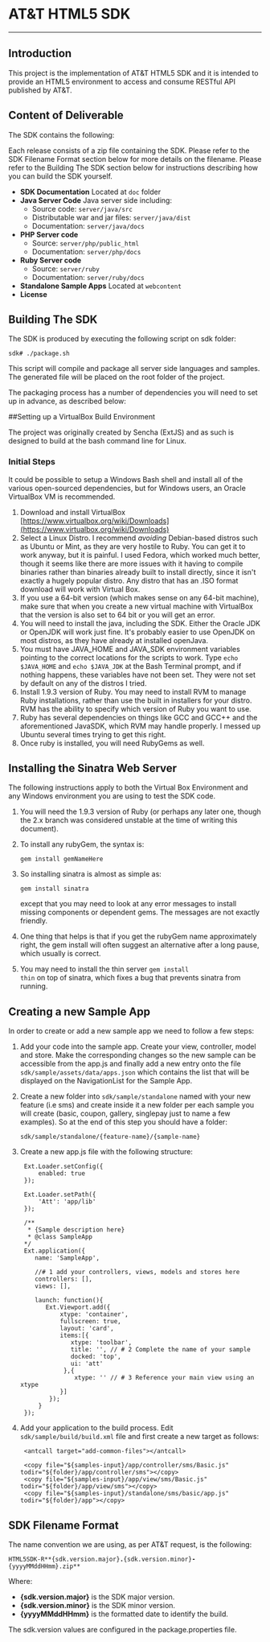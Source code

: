 # AT&T HTML5 SDK

----------

## Introduction

This project is the implementation of AT&T HTML5 SDK and it is intended to provide an HTML5 environment to access and consume RESTful API published by AT&T.

## Content of Deliverable

The SDK contains the following:

Each release consists of a zip file containing the SDK. Please refer to the SDK Filename Format section below for more details on the filename. Please refer to the Building The SDK section below for instructions describing how you can build the SDK yourself.

- **SDK Documentation** Located at <code>doc</code> folder
- **Java Server Code** Java server side including:
	- Source code: <code>server/java/src</code>
	- Distributable war and jar files: <code>server/java/dist</code>
	- Documentation: <code>server/java/docs</code>  
- **PHP Server code** 
	- Source: <code>server/php/public_html</code>
	- Documentation: <code>server/php/docs</code>
- **Ruby Server code** 
	- Source: <code>server/ruby</code>
	- Documentation: <code>server/ruby/docs</code>
- **Standalone Sample Apps** Located at <code>webcontent</code>
- **License**

## Building The SDK
The SDK is produced by executing the following script on sdk folder:

 <code>sdk# ./package.sh</code>

This script will compile and package all server side languages and samples. The generated file will be placed on the root folder of the project. 

The packaging process has a number of dependencies you will need to set up in advance, as described below:

##Setting up a VirtualBox Build Environment

The project was originally created by Sencha (ExtJS) and as such is designed to build at the bash command line for Linux.

### Initial Steps

It could be possible to setup a Windows Bash shell and install all of the various open-sourced dependencies, but for Windows users, an Oracle VirtualBox VM is recommended.

1. Download and install VirtualBox [https://www.virtualbox.org/wiki/Downloads](https://www.virtualbox.org/wiki/Downloads)
2. Select a Linux Distro. I recommend *avoiding* Debian-based distros such as Ubuntu or Mint, as they are very hostile to Ruby. You can get it to work anyway, but it is painful. I used Fedora, which worked much better, though it seems like there are more issues with it having to compile binaries rather than binaries already built to install directly, since it isn't exactly a hugely popular distro. Any distro that has an .ISO format download will work with Virtual Box.
3. If you use a 64-bit version (which makes sense on any 64-bit machine), make sure that when you create a new virtual machine with VirtualBox that the version is also set to 64 bit or you will get an error.
4. You will need to install the java, including the SDK. Either the Oracle JDK or OpenJDK will work just fine. It's probably easier to use OpenJDK on most distros, as they have already at installed openJava. 
5. You must have JAVA\_HOME and JAVA\_SDK environment variables pointing to the correct locations for the scripts to work. Type <code>echo $JAVA\_HOME</code> and <code>echo $JAVA\_JDK</code> at the Bash Terminal prompt, and if nothing happens, these variables have not been set. They were not set by default on any of the distros I tried.
5. Install 1.9.3 version of Ruby. You may need to install RVM to manage Ruby installations, rather than use the built in installers for your distro. RVM has the ability to specify which version of Ruby you want to use.
6. Ruby has several dependencies on things like GCC and GCC++ and the aforementioned JavaSDK, which RVM may handle properly. I messed up Ubuntu several times trying to get this right.
7. Once ruby is installed, you will need RubyGems as well.

## Installing the Sinatra Web Server

The following instructions apply to both the Virtual Box Environment and any Windows environment you are using to test the SDK code.

1. You will need the 1.9.3 version of Ruby (or perhaps any later one, though the 2.x branch was considered unstable at the time of writing this document).

2. To install any rubyGem, the syntax is:

	<code>gem install gemNameHere</code>

3. So installing sinatra is almost as simple as:

	<code>gem install sinatra</code>
	
	except that you may need to look at any error messages to install missing components or dependent gems. The messages are not exactly friendly.

4.	One thing that helps is that if you get the rubyGem name approximately right, the gem install will often suggest an alternative after a long pause, which usually is correct. 
5.	You may need to install the thin server <code>gem install thin</code> on top of sinatra, which fixes a bug that prevents sinatra from running.

## Creating a new Sample App

In order to create or add a new sample app we need to follow a few steps:

1. Add your code into the sample app. Create your view, controller, model and store. Make the corresponding changes so the new sample can be accessible from the app.js and finally add a new entry onto the file <code>sdk/sample/assets/data/apps.json</code> which contains the list that will be displayed on the NavigationList for the Sample App.

2. Create a new folder into <code>sdk/sample/standalone</code> named with your new feature (i.e sms) and create inside it a new folder per each sample you will create (basic, coupon, gallery, singlepay just to name a few examples). So at the end of this step you should have a folder: 

	<code>sdk/sample/standalone/{feature-name}/{sample-name}</code>

3. Create a new app.js file with the following structure:

	    Ext.Loader.setConfig({
    		enabled: true
      	});
    	
    	Ext.Loader.setPath({
    		'Att': 'app/lib'
    	});
    	
    	/**
    	 * {Sample description here}
    	 * @class SampleApp
    	*/
    	Ext.application({
      	   name: 'SampleApp',
    	
    	   //# 1 add your controllers, views, models and stores here
    	   controllers: [],
    	   views: [],
    	
    	   launch: function(){
    	      Ext.Viewport.add({
	    	      xtype: 'container', 
	    	      fullscreen: true,
	    	      layout: 'card',
	    	      items:[{
	    	         xtype: 'toolbar',
	    	         title: '', // # 2 Complete the name of your sample 
	    	         docked: 'top',
	    	         ui: 'att'
	    	       },{
	    	          xtype: '' // # 3 Reference your main view using an xtype
    	   		  }]
    		   });
    		}
    	});

4. Add your application to the build process. Edit <code>sdk/sample/build/build.xml</code> file and first create a new target as follows:

	<!-- {Sample package description} -->
	<target name="package-{feature-name}-{sample-name}">
		<property name="folder" value="${samples-output}/{feature}/App{sampleNumber}"/>

		<antcall target="add-common-files"></antcall>

		<copy file="${samples-input}/app/controller/sms/Basic.js"	todir="${folder}/app/controller/sms"></copy>
		<copy file="${samples-input}/app/view/sms/Basic.js"			todir="${folder}/app/view/sms"></copy>
		<copy file="${samples-input}/standalone/sms/basic/app.js"	todir="${folder}/app"></copy>
	</target>

## SDK Filename Format
The name convention we are using, as per AT&T request, is the following:

<code>HTML5SDK-R**{sdk.version.major}**.**{sdk.version.minor}**-**{yyyyMMddHHmm}.zip**</code>

Where:
	
- **{sdk.version.major}** is the SDK major version.  
- **{sdk.version.minor}** is the SDK minor version.
- **{yyyyMMddHHmm}** is the formatted date to identify the build.

The sdk.version values are configured in the package.properties file.




